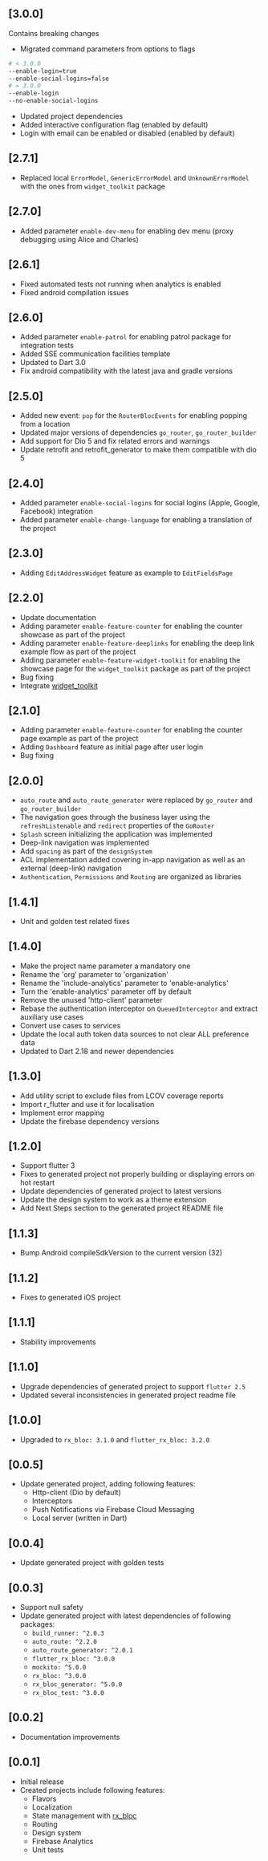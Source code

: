 ## [3.0.0]
Contains breaking changes
* Migrated command parameters from options to flags
```sh
# < 3.0.0
--enable-login=true
--enable-social-logins=false
# = 3.0.0
--enable-login
--no-enable-social-logins
```
* Updated project dependencies
* Added interactive configuration flag (enabled by default)
* Login with email can be enabled or disabled (enabled by default)

## [2.7.1]
* Replaced local `ErrorModel`, `GenericErrorModel` and `UnknownErrorModel` with the ones from `widget_toolkit` package

## [2.7.0]
* Added parameter `enable-dev-menu` for enabling dev menu (proxy debugging using Alice and Charles)

## [2.6.1]
* Fixed automated tests not running when analytics is enabled
* Fixed android compilation issues 

## [2.6.0]
* Added parameter `enable-patrol` for enabling patrol package for integration tests
* Added SSE communication facilities template
* Updated to Dart 3.0
* Fix android compatibility with the latest java and gradle versions

## [2.5.0]
* Added new event: `pop` for the `RouterBlocEvents` for enabling popping from a location
* Updated major versions of dependencies `go_router`, `go_router_builder`
* Add support for Dio 5 and fix related errors and warnings
* Update retrofit and retrofit_generator to make them compatible with dio 5

## [2.4.0]
* Added parameter `enable-social-logins` for social logins (Apple, Google, Facebook) integration
* Added parameter `enable-change-language` for enabling a translation of the project

## [2.3.0]
* Adding `EditAddressWidget` feature as example to `EditFieldsPage`

## [2.2.0]
* Update documentation
* Adding parameter `enable-feature-counter` for enabling the counter showcase as part of the project
* Adding parameter `enable-feature-deeplinks` for enabling the deep link example flow as part of the project
* Adding parameter `enable-feature-widget-toolkit` for enabling the showcase page for the `widget_toolkit` package as part of the project
* Bug fixing
* Integrate [widget_toolkit](https://pub.dev/packages/widget_toolkit)

## [2.1.0]
* Adding parameter `enable-feature-counter` for enabling the counter page example as part of the project
* Adding `Dashboard` feature as initial page after user login
* Bug fixing

## [2.0.0]
* `auto_route` and `auto_route_generator` were replaced by `go_router` and `go_router_builder`
* The navigation goes through the business layer using the `refreshListenable` and `redirect` properties of the `GoRouter`
* `Splash` screen initializing the application was implemented
* Deep-link navigation was implemented
* Add `spacing` as part of the `designSystem`
* ACL implementation added covering in-app navigation as well as an external (deep-link) navigation
* `Authentication`, `Permissions` and `Routing` are organized as libraries

## [1.4.1]
* Unit and golden test related fixes

## [1.4.0]
* Make the project name parameter a mandatory one
* Rename the 'org' parameter to 'organization'
* Rename the 'include-analytics' parameter to 'enable-analytics'
* Turn the 'enable-analytics' parameter off by default
* Remove the unused 'http-client' parameter
* Rebase the authentication interceptor on `QueuedInterceptor` and extract auxiliary use cases
* Convert use cases to services
* Update the local auth token data sources to not clear ALL preference data
* Updated to Dart 2.18 and newer dependencies

## [1.3.0]
* Add utility script to exclude files from LCOV coverage reports
* Import r_flutter and use it for localisation
* Implement error mapping
* Update the firebase dependency versions

## [1.2.0]
* Support flutter 3
* Fixes to generated project not properly building or displaying errors on hot restart
* Update dependencies of generated project to latest versions
* Update the design system to work as a theme extension
* Add Next Steps section to the generated project README file

## [1.1.3]
* Bump Android compileSdkVersion to the current version (32)

## [1.1.2]
* Fixes to generated iOS project

## [1.1.1]
* Stability improvements

## [1.1.0]
* Upgrade dependencies of generated project to support `flutter 2.5`
* Updated several inconsistencies in generated project readme file

## [1.0.0]
* Upgraded to `rx_bloc: 3.1.0` and `flutter_rx_bloc: 3.2.0`

## [0.0.5]
* Update generated project, adding following features:
    - Http-client (Dio by default)
    - Interceptors
    - Push Notifications via Firebase Cloud Messaging
    - Local server (written in Dart)

## [0.0.4]
* Update generated project with golden tests

## [0.0.3]
* Support null safety
* Update generated project with latest dependencies of following packages:
    - `build_runner: ^2.0.3`
    - `auto_route: ^2.2.0`
    - `auto_route_generator: ^2.0.1`
    - `flutter_rx_bloc: ^3.0.0`
    - `mockito: ^5.0.0`
    - `rx_bloc: ^3.0.0`
    - `rx_bloc_generator: ^5.0.0`
    - `rx_bloc_test: ^3.0.0`

## [0.0.2]
* Documentation improvements

## [0.0.1]
* Initial release
* Created projects include following features:
    - Flavors
    - Localization
    - State management with [rx_bloc](https://pub.dev/packages/rx_bloc)
    - Routing
    - Design system
    - Firebase Analytics
    - Unit tests
